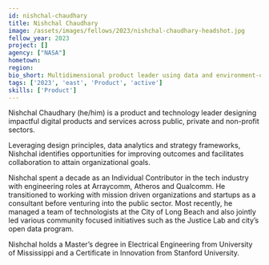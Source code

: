 ```yaml
---
id: nishchal-chaudhary
title: Nishchal Chaudhary
image: /assets/images/fellows/2023/nishchal-chaudhary-headshot.jpg
fellow_year: 2023
project: []
agency: ["NASA"]
hometown: 
region: 
bio_short: Multidimensional product leader using data and environment-centered design to create better systems.
tags: ['2023', 'east', 'Product', 'active']
skills: ['Product']
---
```


Nishchal Chaudhary (he/him) is a product and technology leader designing impactful digital products and services across public, private and non-profit sectors.

Leveraging design principles, data analytics and strategy frameworks, Nishchal identifies opportunities for improving outcomes and facilitates collaboration to attain organizational goals. 

Nishchal spent a decade as an Individual Contributor in the tech industry with engineering roles at Arraycomm, Atheros and Qualcomm. He transitioned to working with mission driven organizations and startups as a consultant before venturing into the public sector. Most recently, he managed a team of technologists at the City of Long Beach and also jointly led various community focused initiatives such as the Justice Lab and city’s open data program. 

Nishchal holds a Master’s degree in Electrical Engineering from University of Mississippi and a Certificate in Innovation from Stanford University.